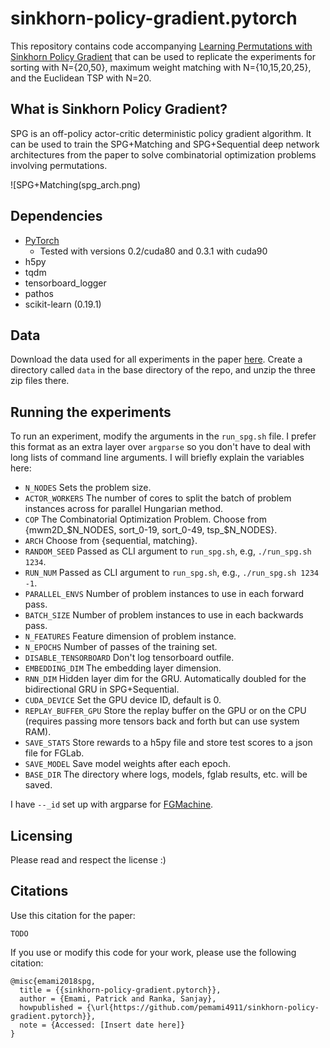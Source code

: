 # sinkhorn-policy-gradient.pytorch

This repository contains code accompanying [Learning Permutations with Sinkhorn Policy Gradient](TODO) that can be used to replicate the experiments for sorting with N={20,50}, maximum weight matching with N={10,15,20,25}, and the Euclidean TSP with N=20. 

## What is Sinkhorn Policy Gradient? 

SPG is an off-policy actor-critic deterministic policy gradient algorithm. It can be used to train the SPG+Matching and SPG+Sequential deep network architectures from the paper to solve combinatorial optimization problems involving permutations. 

![SPG+Matching(spg_arch.png)

## Dependencies

* [PyTorch](https://pytorch.org)
    * Tested with versions 0.2/cuda80 and 0.3.1 with cuda90
* h5py
* tqdm
* tensorboard_logger
* pathos
* scikit-learn (0.19.1)

## Data

Download the data used for all experiments in the paper [here](https://www.dropbox.com/sh/voi1jsqz6sj7vle/AAA97tcZwRITrEm67r3OFSYea?dl=0).
Create a directory called `data` in the base directory of the repo, and unzip the three zip files there.

## Running the experiments

To run an experiment, modify the arguments in the `run_spg.sh` file. I prefer this format as an extra layer over `argparse` so you don't have to deal with long lists of command line arguments. I will briefly explain the variables here:

* `N_NODES` Sets the problem size.
* `ACTOR_WORKERS` The number of cores to split the batch of problem instances across for parallel Hungarian method.
* `COP` The Combinatorial Optimization Problem. Choose from {mwm2D_$N_NODES, sort_0-19, sort_0-49, tsp_$N_NODES}.
* `ARCH` Choose from {sequential, matching}.
* `RANDOM_SEED` Passed as CLI argument to `run_spg.sh`, e.g, `./run_spg.sh 1234`.
* `RUN_NUM` Passed as CLI argument to `run_spg.sh`, e.g., `./run_spg.sh 1234 -1`.
* `PARALLEL_ENVS` Number of problem instances to use in each forward pass.
* `BATCH_SIZE` Number of problem instances to use in each backwards pass.
* `N_FEATURES` Feature dimension of problem instance.
* `N_EPOCHS` Number of passes of the training set.
* `DISABLE_TENSORBOARD` Don't log tensorboard outfile.
* `EMBEDDING_DIM` The embedding layer dimension.
* `RNN_DIM` Hidden layer dim for the GRU. Automatically doubled for the bidirectional GRU in SPG+Sequential.
* `CUDA_DEVICE` Set the GPU device ID, default is 0.
* `REPLAY_BUFFER_GPU` Store the replay buffer on the GPU or on the CPU (requires passing more tensors back and forth but can use system RAM).
* `SAVE_STATS` Store rewards to a h5py file and store test scores to a json file for FGLab.
* `SAVE_MODEL` Save model weights after each epoch.
* `BASE_DIR` The directory where logs, models, fglab results, etc. will be saved.

I have `--_id` set up with argparse for [FGMachine](TODO).

## Licensing

Please read and respect the license :)

## Citations

Use this citation for the paper: 

```
TODO
```

If you use or modify this code for your work, please use the following citation:

```
@misc{emami2018spg,
  title = {{sinkhorn-policy-gradient.pytorch}}, 
  author = {Emami, Patrick and Ranka, Sanjay},
  howpublished = {\url{https://github.com/pemami4911/sinkhorn-policy-gradient.pytorch}},
  note = {Accessed: [Insert date here]}
}
```
